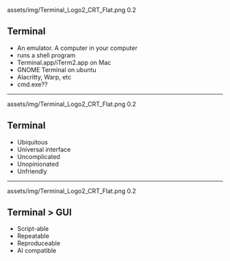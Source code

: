 <backgroundimage>assets/img/Terminal_Logo2_CRT_Flat.png</backgroundimage>
<backgroundimageopacity>0.2</backgroundimageopacity>
## Terminal

- An emulator. A computer in your computer
- runs a shell program
- Terminal.app/iTerm2.app on Mac
- GNOME Terminal on ubuntu
- Alacritty, Warp, etc
- cmd.exe??

---

<backgroundimage>assets/img/Terminal_Logo2_CRT_Flat.png</backgroundimage>
<backgroundimageopacity>0.2</backgroundimageopacity>
## Terminal
- Ubiquitous
- Universal interface
- Uncomplicated
- Unopinionated
- Unfriendly

---

<backgroundimage>assets/img/Terminal_Logo2_CRT_Flat.png</backgroundimage>
<backgroundimageopacity>0.2</backgroundimageopacity>
## Terminal > GUI
- Script-able
- Repeatable
- Reproduceable
- AI compatible
